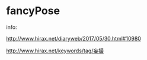 # fancyPose

info:

http://www.hirax.net/diaryweb/2017/05/30.html#10980

http://www.hirax.net/keywords/tag/妄撮
